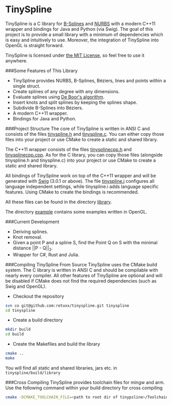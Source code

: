 TinySpline
========

TinySpline is a C library for [B-Splines](https://en.wikipedia.org/wiki/B-spline) 
and [NURBS](https://de.wikipedia.org/wiki/Non-Uniform_Rational_B-Spline) 
with a modern C++11 wrapper and bindings for Java and Python (via Swig). 
The goal of this project is to provide a small library with a minimum of 
dependencies which is easy and intuitively to use. Moreover, the integration 
of TinySpline into OpenGL is straight forward.

TinySpline is licensed under [the MIT License](http://opensource.org/licenses/MIT),
so feel free to use it anywhere.

###Some Features of This Library
- TinySpline provides NURBS, B-Splines, Béziers, lines and points within a single struct.
- Create splines of any degree with any dimensions.
- Evaluate splines using [De Boor's algorithm](https://en.wikipedia.org/wiki/De_Boor%27s_algorithm).
- Insert knots and split splines by keeping the splines shape.
- Subdivide B-Splines into Béziers.
- A modern C++11 wrapper.
- Bindings for Java and Python.

###Project Structure
The core of TinySpline is written in ANSI C and consists of the files
[tinyspline.h](https://github.com/retuxx/tinyspline/blob/master/library/tinyspline.h) 
and [tinyspline.c](https://github.com/retuxx/tinyspline/blob/master/library/tinyspline.c).
You can either copy those files into your project or use CMake to create
a static and shared library.

The C++11 wrapper consists of the files [tinysplinecpp.h](https://github.com/retuxx/tinyspline/blob/master/library/tinysplinecpp.h)
and [tinysplinecpp.cpp](https://github.com/retuxx/tinyspline/blob/master/library/tinysplinecpp.cpp).
As for the C library, you can copy those files (alongside tinyspline.h and
tinyspline.c) into your project or use CMake to create a static and shared library.

All bindings of TinySpline work on top of the C++11 wrapper and will be 
generated with [Swig](http://www.swig.org/) (3.0.1 or above). The file
[tinyspline.i](https://github.com/retuxx/tinyspline/blob/master/library/tinyspline.i)
configures all language independent settings, while tinyspline<xyz>.i adds
language specific features. Using CMake to create the bindings is recommended.

All these files can be found in the directory 
[library](https://github.com/retuxx/tinyspline/tree/master/library).

The directory 
[example](https://github.com/retuxx/tinyspline/tree/master/example) contains
some examples written in OpenGL.

###Current Development
- Deriving splines.
- Knot removal.
- Given a point P and a spline S, find the Point Q on S with the 
minimal distance ||P - Q||<sub>2</sub>.
- Wrapper for C#, Rust and Julia.

###Compiling TinySpline From Source
TinySpline uses the CMake build system. The C library is written in 
ANSI C and should be compilable with nearly every compiler. All
other features of TinySpline are optional and will be disabled
if CMake does not find the required dependencies (such as 
Swig and OpenGL).

- Checkout the repository
```bash
svn co git@github.com:retuxx/tinyspline.git tinyspline
cd tinyspline
```
- Create a build directory
```bash
mkdir build
cd build
```
- Create the Makefiles and build the library
```bash
cmake ..
make
```

You will find all static and shared libraries, jars etc. in
`tinyspline/build/library`

###Cross Compiling
TinySpline provides toolchain files for mingw and arm. Use the following
command within your build directory for cross compiling
```bash
cmake -DCMAKE_TOOLCHAIN_FILE=<path to root dir of tinypsline>/Toolchain-*.cmake ..
```

